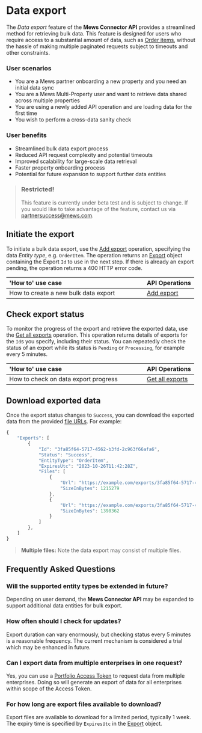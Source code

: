 # Data export

The _Data export_ feature of the **Mews Connector API** provides a streamlined method for retrieving bulk data. This feature is designed for users who require access to a substantial amount of data, such as [Order items](../operations/orderitems.md#order-item), without the hassle of making multiple paginated requests subject to timeouts and other constraints.

### User scenarios

- You are a Mews partner onboarding a new property and you need an initial data sync
- You are a Mews Multi-Property user and want to retrieve data shared across multiple properties
- You are using a newly added API operation and are loading data for the first time
- You wish to perform a cross-data sanity check

### User benefits

- Streamlined bulk data export process
- Reduced API request complexity and potential timeouts
- Improved scalability for large-scale data retrieval
- Faster property onboarding process
- Potential for future expansion to support further data entities

> ### Restricted!
>
> This feature is currently under beta test and is subject to change. If you would like to take advantage of the feature, contact us via [partnersuccess@mews.com](mailto:partnersuccess@mews.com).

## Initiate the export

To initiate a bulk data export, use the [Add export](../operations/exports.md#add-export) operation, specifying the data _Entity type_, e.g. `OrderItem`. The operation returns an [Export](../operations/exports.md#export) object containing the Export `Id` to use in the next step. If there is already an export pending, the operation returns a 400 HTTP error code.

| <div style="width:350px">'How to' use case</div> | API Operations |
| :-- | :-- |
| How to create a new bulk data export | [Add export](../operations/exports.md#add-export) |

## Check export status

To monitor the progress of the export and retrieve the exported data, use the [Get all exports](../operations/exports.md#get-all-exports) operation. This operation returns details of exports for the `Id`s you specify, including their status. You can repeatedly check the status of an export while its status is `Pending` or `Processing`, for example every 5 minutes.

| <div style="width:350px">'How to' use case</div> | API Operations |
| :-- | :-- |
| How to check on data export progress | [Get all exports](../operations/exports.md#get-all-exports) |

## Download exported data

Once the export status changes to `Success`, you can download the exported data from the provided [file URLs](../operations/exports.md#exported-file). For example:

```javascript
{
    "Exports": [
        {
            "Id": "3fa85f64-5717-4562-b3fd-2c963f66afa6",
            "Status": "Success",
            "EntityType": "OrderItem",
            "ExpiresUtc": "2023-10-26T11:42:28Z",
            "Files": [
                {
                    "Url": "https://example.com/exports/3fa85f64-5717-4562-b3fd-2c963f66afa6-1.jsonl?example=signature",
                    "SizeInBytes": 1215279
                },
                {
                    "Url": "https://example.com/exports/3fa85f64-5717-4562-b3fd-2c963f66afa6-2.jsonl?example=signature",
                    "SizeInBytes": 1398362
                }
            ]
        },
    ]
}
```
> **Multiple files:** Note the data export may consist of multiple files.

## Frequently Asked Questions

### Will the supported entity types be extended in future?

Depending on user demand, the **Mews Connector API** may be expanded to support additional data entities for bulk export.

### How often should I check for updates?

Export duration can vary enormously, but checking status every 5 minutes is a reasonable frequency. The current mechanism is considered a trial which may be enhanced in future.

### Can I export data from multiple enterprises in one request?

Yes, you can use a [Portfolio Access Token](../guidelines/multi-property.md) to request data from multiple enterprises. Doing so will generate an export of data for all enterprises within scope of the Access Token.

### For how long are export files available to download?

Export files are available to download for a limited period, typically 1 week. The expiry time is specified by `ExpiresUtc` in the [Export](../operations/exports.md#export) object.
